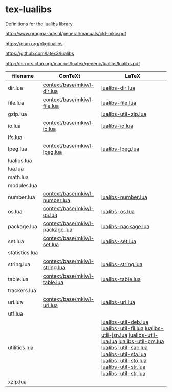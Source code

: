# tex-lualibs
Definitions for the lualibs library

http://www.pragma-ade.nl/general/manuals/cld-mkiv.pdf

https://ctan.org/pkg/lualibs

https://github.com/latex3/lualibs

http://mirrors.ctan.org/macros/luatex/generic/lualibs/lualibs.pdf


| filename       | ConTeXt                                                                                                                   | LaTeX                                                                                                                                                                                              |
| -------------- | ------------------------------------------------------------------------------------------------------------------------- | -------------------------------------------------------------------------------------------------------------------------------------------------------------------------------------------------- |
| dir.lua        | [context/base/mkiv/l-dir.lua](https://github.com/contextgarden/context/blob/main/tex/context/base/mkiv/l-dir.lua)         | [lualibs-dir.lua](https://github.com/latex3/lualibs/blob/main/lualibs-dir.lua)                                                                                                                     |
| file.lua       | [context/base/mkiv/l-file.lua](https://github.com/contextgarden/context/blob/main/tex/context/base/mkiv/l-file.lua)       | [lualibs-file.lua](https://github.com/latex3/lualibs/blob/main/lualibs-file.lua)                                                                                                                   |
| gzip.lua       |                                                                                                                           | [lualibs-util-zip.lua](https://github.com/latex3/lualibs/blob/main/lualibs-util-zip.lua)                                                                                                           |
| io.lua         | [context/base/mkiv/l-io.lua](https://github.com/contextgarden/context/blob/main/tex/context/base/mkiv/l-io.lua)           | [lualibs-io.lua](https://github.com/latex3/lualibs/blob/main/lualibs-io.lua)                                                                                                                       |
| lfs.lua        |                                                                                                                           |                                                                                                                                                                                                    |
| lpeg.lua       | [context/base/mkiv/l-lpeg.lua](https://github.com/contextgarden/context/blob/main/tex/context/base/mkiv/l-lpeg.lua)       | [lualibs-lpeg.lua](https://github.com/latex3/lualibs/blob/main/lualibs-lpeg.lua)                                                                                                                   |
| lualibs.lua    |                                                                                                                           |                                                                                                                                                                                                    |
| lua.lua        |                                                                                                                           |                                                                                                                                                                                                    |
| math.lua       |                                                                                                                           |                                                                                                                                                                                                    |
| modules.lua    |                                                                                                                           |                                                                                                                                                                                                    |
| number.lua     | [context/base/mkiv/l-number.lua](https://github.com/contextgarden/context/blob/main/tex/context/base/mkiv/l-number.lua)   | [lualibs-number.lua](https://github.com/latex3/lualibs/blob/main/lualibs-number.lua)                                                                                                               |
| os.lua         | [context/base/mkiv/l-os.lua](https://github.com/contextgarden/context/blob/main/tex/context/base/mkiv/l-os.lua)           | [lualibs-os.lua](https://github.com/latex3/lualibs/blob/main/lualibs-os.lua)                                                                                                                       |
| package.lua    | [context/base/mkiv/l-package.lua](https://github.com/contextgarden/context/blob/main/tex/context/base/mkiv/l-package.lua) | [lualibs-package.lua](https://github.com/latex3/lualibs/blob/main/lualibs-package.lua)                                                                                                             |
| set.lua        | [context/base/mkiv/l-set.lua](https://github.com/contextgarden/context/blob/main/tex/context/base/mkiv/l-set.lua)         | [lualibs-set.lua](https://github.com/latex3/lualibs/blob/main/lualibs-set.lua)                                                                                                                     |
| statistics.lua |                                                                                                                           |                                                                                                                                                                                                    |
| string.lua     | [context/base/mkiv/l-string.lua](https://github.com/contextgarden/context/blob/main/tex/context/base/mkiv/l-string.lua)   | [lualibs-string.lua](https://github.com/latex3/lualibs/blob/main/lualibs-string.lua)                                                                                                               |
| table.lua      | [context/base/mkiv/l-table.lua](https://github.com/contextgarden/context/blob/main/tex/context/base/mkiv/l-table.lua)     | [lualibs-table.lua](https://github.com/latex3/lualibs/blob/main/lualibs-table.lua)                                                                                                                 |
| trackers.lua   |                                                                                                                           |                                                                                                                                                                                                    |
| url.lua        | [context/base/mkiv/l-url.lua](https://github.com/contextgarden/context/blob/main/tex/context/base/mkiv/l-url.lua)         | [lualibs-url.lua](https://github.com/latex3/lualibs/blob/main/lualibs-url.lua)                                                                                                                     |
| utf.lua        |                                                                                                                           |                                                                                                                                                                                                    |
| utilities.lua  |                                                                                                                           | [lualibs-util-deb.lua](https://github.com/latex3/lualibs/blob/main/lualibs-util-deb.lua) [lualibs-util-fil.lua](https://github.com/latex3/lualibs/blob/main/lualibs-util-fil.lua) [lualibs-util-jsn.lua](https://github.com/latex3/lualibs/blob/main/lualibs-util-jsn.lua) [lualibs-util-lua.lua](https://github.com/latex3/lualibs/blob/main/lualibs-util-lua.lua) [lualibs-util-prs.lua](https://github.com/latex3/lualibs/blob/main/lualibs-util-prs.lua) [lualibs-util-sac.lua](https://github.com/latex3/lualibs/blob/main/lualibs-util-sac.lua) [lualibs-util-sta.lua](https://github.com/latex3/lualibs/blob/main/lualibs-util-sta.lua) [lualibs-util-sto.lua](https://github.com/latex3/lualibs/blob/main/lualibs-util-sto.lua) [lualibs-util-str.lua](https://github.com/latex3/lualibs/blob/main/lualibs-util-str.lua) [lualibs-util-str.lua](https://github.com/latex3/lualibs/blob/main/lualibs-util-str.lua) |
| xzip.lua       |                                                                                                                           |                                                                                                                                                                                                    |

